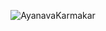 <div align="center">
  
![AyanavaKarmakar](https://socialify.git.ci/AyanavaKarmakar/AyanavaKarmakar/image?description=1&descriptionEditable=Meticulous%20Front%20End%20Developer%20with%20a%20passion%20for%20simple%2C%20responsive%2C%20and%20mobile-first%20cross-platform%20application%20development.%20Astro,%20Next.js,%20Prisma.&font=KoHo&pattern=Solid&theme=Dark)

</div>
